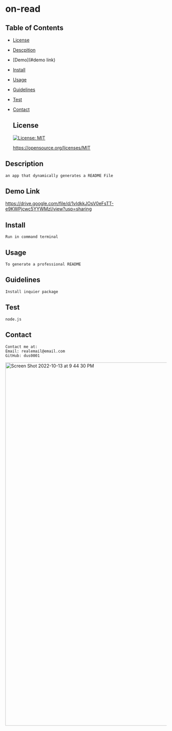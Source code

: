 # on-read

  ## Table of Contents
  * [License](#license)
  * [Descpition](#descrpition)
  * [Demo](#demo link)
  * [Install](#install)
  * [Usage](#usage)
  * [Guidelines](#guidlines)
  * [Test](#test)
  * [Contact](#contact)

  
     ## License

    [![License: MIT](https://img.shields.io/badge/License-MIT-yellow.svg)](https://opensource.org/licenses/MIT)

    https://opensource.org/licenses/MIT
    

  ## Description
    an app that dynamically generates a README File
    
  ## Demo Link
  https://drive.google.com/file/d/1vIdkkJOsV0eFsTT-e9KWPjcwc5YYWMzl/view?usp=sharing

  ## Install
    Run in command terminal
  ## Usage
    To generate a professional README
  ## Guidelines
    Install inquier package

  ## Test
    node.js
  ## Contact
    Contact me at:
    Email: realemail@email.com
    GitHub: dus0001


<img width="1136" alt="Screen Shot 2022-10-13 at 9 44 30 PM" src="https://user-images.githubusercontent.com/109925067/195752092-8e4bfca4-50d2-4a5c-9367-d3523ea43e75.png">



